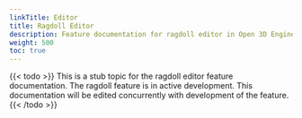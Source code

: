 ```yaml
---
linkTitle: Editor
title: Ragdoll Editor
description: Feature documentation for ragdoll editor in Open 3D Engine (O3DE).
weight: 500
toc: true
---
```


{{< todo >}}
This is a stub topic for the ragdoll editor feature documentation. The ragdoll feature is in active development. This documentation will be edited concurrently with development of the feature.
{{< /todo >}}
